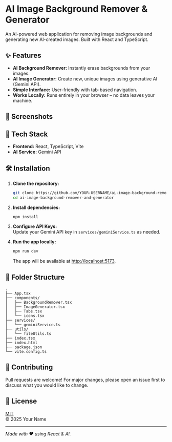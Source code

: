 # AI Image Background Remover & Generator

An AI-powered web application for removing image backgrounds and generating new AI-created images.
Built with React and TypeScript.

## ✨ Features

- **AI Background Remover:** Instantly erase backgrounds from your images.
- **AI Image Generator:** Create new, unique images using generative AI (Gemini API).
- **Simple Interface:** User-friendly with tab-based navigation.
- **Works Locally:** Runs entirely in your browser – no data leaves your machine.

## 📸 Screenshots

<!--
Add screenshots or demo GIFs here:
![Screenshot](./screenshot.png)
-->

## 🚀 Tech Stack

- **Frontend:** React, TypeScript, Vite
- **AI Service:** Gemini API

## 🛠️ Installation

1. **Clone the repository:**  
   ```bash
   git clone https://github.com/YOUR-USERNAME/ai-image-background-remover-and-generator.git
   cd ai-image-background-remover-and-generator
   ```

2. **Install dependencies:**  
   ```bash
   npm install
   ```

3. **Configure API Keys:**  
   Update your Gemini API key in `services/geminiService.ts` as needed.

4. **Run the app locally:**  
   ```bash
   npm run dev
   ```
   The app will be available at [http://localhost:5173](http://localhost:5173).

## 🧩 Folder Structure

```
.
├── App.tsx
├── components/
│   ├── BackgroundRemover.tsx
│   ├── ImageGenerator.tsx
│   ├── Tabs.tsx
│   └── icons.tsx
├── services/
│   └── geminiService.ts
├── utils/
│   └── fileUtils.ts
├── index.tsx
├── index.html
├── package.json
└── vite.config.ts
```

## 🙌 Contributing

Pull requests are welcome! For major changes, please open an issue first to discuss what you would like to change.

## 📄 License

[MIT](LICENSE)  
&copy; 2025 Your Name

---

*Made with ❤️ using React & AI.*
